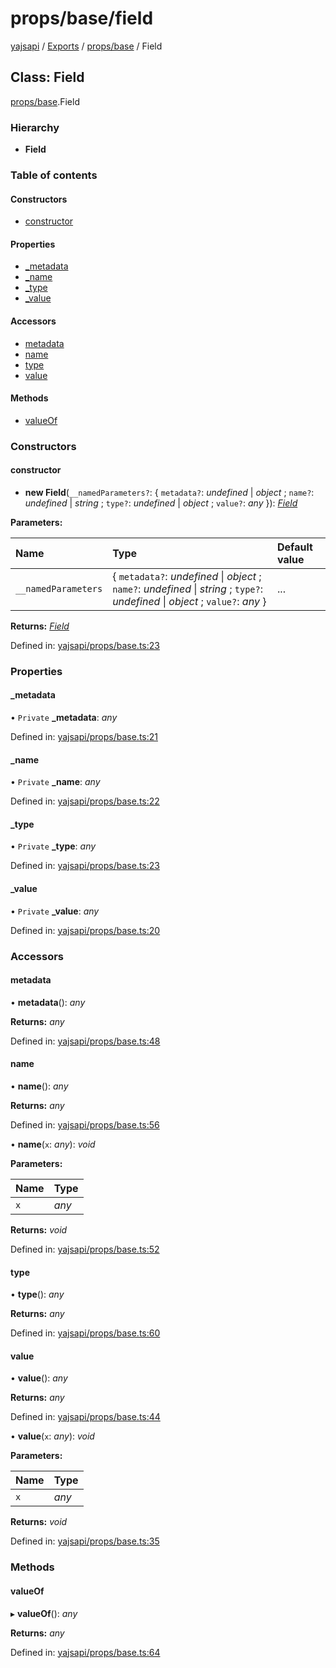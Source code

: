 # props/base/field

[yajsapi](https://github.com/golemfactory/yagna-docs/tree/9699eb3e934dbc2c15063c37bc7a317a2c47fef4/yajsapi/README.md) / [Exports](https://github.com/golemfactory/yagna-docs/tree/9699eb3e934dbc2c15063c37bc7a317a2c47fef4/yajsapi/modules.md) / [props/base](../yajsapi-2/props_base.md) / Field

## Class: Field

[props/base](../yajsapi-2/props_base.md).Field

### Hierarchy

* **Field**

### Table of contents

#### Constructors

* [constructor](props_base.field.md#constructor)

#### Properties

* [\_metadata](props_base.field.md#_metadata)
* [\_name](props_base.field.md#_name)
* [\_type](props_base.field.md#_type)
* [\_value](props_base.field.md#_value)

#### Accessors

* [metadata](props_base.field.md#metadata)
* [name](props_base.field.md#name)
* [type](props_base.field.md#type)
* [value](props_base.field.md#value)

#### Methods

* [valueOf](props_base.field.md#valueof)

### Constructors

#### constructor

+ **new Field**\(`__namedParameters?`: { `metadata?`: _undefined_ \| _object_ ; `name?`: _undefined_ \| _string_ ; `type?`: _undefined_ \| _object_ ; `value?`: _any_ }\): [_Field_](props_base.field.md)

**Parameters:**

| Name | Type | Default value |
| :--- | :--- | :--- |
| `__namedParameters` | { `metadata?`: _undefined_ \| _object_ ; `name?`: _undefined_ \| _string_ ; `type?`: _undefined_ \| _object_ ; `value?`: _any_  } | ... |

**Returns:** [_Field_](props_base.field.md)

Defined in: [yajsapi/props/base.ts:23](https://github.com/golemfactory/yajsapi/blob/0a8d8c8/yajsapi/props/base.ts#L23)

### Properties

#### \_metadata

• `Private` **\_metadata**: _any_

Defined in: [yajsapi/props/base.ts:21](https://github.com/golemfactory/yajsapi/blob/0a8d8c8/yajsapi/props/base.ts#L21)

#### \_name

• `Private` **\_name**: _any_

Defined in: [yajsapi/props/base.ts:22](https://github.com/golemfactory/yajsapi/blob/0a8d8c8/yajsapi/props/base.ts#L22)

#### \_type

• `Private` **\_type**: _any_

Defined in: [yajsapi/props/base.ts:23](https://github.com/golemfactory/yajsapi/blob/0a8d8c8/yajsapi/props/base.ts#L23)

#### \_value

• `Private` **\_value**: _any_

Defined in: [yajsapi/props/base.ts:20](https://github.com/golemfactory/yajsapi/blob/0a8d8c8/yajsapi/props/base.ts#L20)

### Accessors

#### metadata

• **metadata**\(\): _any_

**Returns:** _any_

Defined in: [yajsapi/props/base.ts:48](https://github.com/golemfactory/yajsapi/blob/0a8d8c8/yajsapi/props/base.ts#L48)

#### name

• **name**\(\): _any_

**Returns:** _any_

Defined in: [yajsapi/props/base.ts:56](https://github.com/golemfactory/yajsapi/blob/0a8d8c8/yajsapi/props/base.ts#L56)

• **name**\(`x`: _any_\): _void_

**Parameters:**

| Name | Type |
| :--- | :--- |
| `x` | _any_ |

**Returns:** _void_

Defined in: [yajsapi/props/base.ts:52](https://github.com/golemfactory/yajsapi/blob/0a8d8c8/yajsapi/props/base.ts#L52)

#### type

• **type**\(\): _any_

**Returns:** _any_

Defined in: [yajsapi/props/base.ts:60](https://github.com/golemfactory/yajsapi/blob/0a8d8c8/yajsapi/props/base.ts#L60)

#### value

• **value**\(\): _any_

**Returns:** _any_

Defined in: [yajsapi/props/base.ts:44](https://github.com/golemfactory/yajsapi/blob/0a8d8c8/yajsapi/props/base.ts#L44)

• **value**\(`x`: _any_\): _void_

**Parameters:**

| Name | Type |
| :--- | :--- |
| `x` | _any_ |

**Returns:** _void_

Defined in: [yajsapi/props/base.ts:35](https://github.com/golemfactory/yajsapi/blob/0a8d8c8/yajsapi/props/base.ts#L35)

### Methods

#### valueOf

▸ **valueOf**\(\): _any_

**Returns:** _any_

Defined in: [yajsapi/props/base.ts:64](https://github.com/golemfactory/yajsapi/blob/0a8d8c8/yajsapi/props/base.ts#L64)

